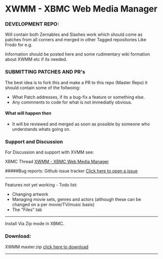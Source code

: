 XWMM - XBMC Web Media Manager
====

### DEVELOPMENT REPO:
Will contain both Zernables and Slashes work which should come as patches from all corners and merged in other
Tagged repositories Like Frodo for e.g.

Information should be posted here and some rudimentary wiki formation about XWMM etc if its needed.

### SUBMITTING PATCHES AND PR's
The best idea is to fork this and make a PR to this repo (Master Repo) it should contain some of the follwoing:

* What Patch addresses, if its a bug-fix a feature or something else.
* Any commnents to code for what is not immediatly obvious.
#### What will happen then

* It will be reviewed and merged as soon as possible by someone who understands whats going on.

### Support and Discussion
For Discussion and support with XVMM see:

XBMC Thread [XWMM - XBMC Web Media Manager](http://forum.xbmc.org/showthread.php?tid=60643 "Title")

#####Bug reports:
Github issue tracker [Click here to open a issue](https://github.com/slash2009/XWMM/issues "Title")


- - -
Features not yet working - Todo list:

* Changing artwork
* Managing movie sets, genres and actors (although these can be changed on a per movie/TV/music basis)
* The "Files" tab

- - -
Install Via Zip mode in XBMC.

### Download:
XWMM master.zip [click here to download](https://github.com/slash2009/XWMM/archive/master.zip "Title")
- - -
